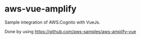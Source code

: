 # aws-vue-amplify

Sample integration of AWS.Cognito with VueJs. 

Done by using https://github.com/aws-samples/aws-amplify-vue
